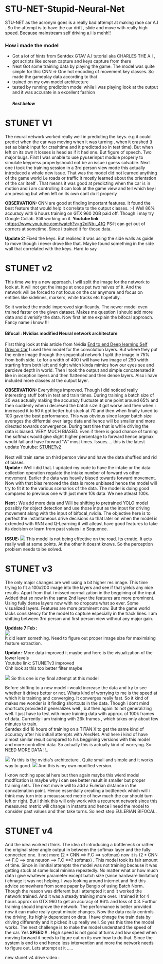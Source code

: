 # STU-NET-Stupid-Neural-Net
STU-NET as the acronym goes is a really bad attempt at making race car A.I . So the attempt is to have the car drift , slide and move with really high speed. Because mainstream self driving a.i is mehh!! 

<h3>
  How i made the model
</h3>
<p>
  <ul>
    <li> Got a lot of hints from Sentdex GTAV A.I tutorial aka CHARLES THE A.I , got scripts like screen capture and keys capture from there</li>
    <li>Next Got some training data by playing the game. The model was quite simple for thic CNN => One hot encoding of movement key classes. So made the gameplay data according to that</li>
    <li>trained on my own model architecture</li>
    <li>tested by running prediction model while i was playing look at the output and it was accurate in a excellent fashion</li>
    <h5>Rest below</h5>
  </ul>
</p>

# STUNET V1
The neural network worked really well in predicting the keys. e.g it could predict when the car was moving when it was turning , when it crashed (i set as blank input for crashtime and it predicted so in test time). But when left on its own it losses is head as if it had one. But figure of speech. Two major bugs. First I was unable to use pyuserinput module properly to simulate keypress properlyshould not be an issue i guess solvable. Next one i took the training session in a 3rd person view mode this actually introduced a whole new issue. That was the model did not learned anything of the game world i.e roads or traffic it mostly learned about the orientation of the car itself . That means it was good at predicting when the car is in motion and i am controlling it can look at the game view and tell which key i am pressing but when left on its own cant do it properly

<b>OBSERVATION:</b> CNN are good at finding important features. It found the best feature that would help it correlate to the output classes. :-) Well 86% accuracy with 6 hours training on GTX 960 2GB paid off. Though i may try Google Collab. Still working on it.
<b>Youtube link :</b><a href="https://www.youtube.com/watch?v=g2oiNb-_4fQ">https://www.youtube.com/watch?v=g2oiNb-_4fQ</a>
PS:It can get out of corners at sometime. Since i trained it for those data.

<b>Update 2:</b> Fixed the keys. But realised it was using the side walls as guide to move though i never drove like that. Maybe found something in the side wall that correlated with the keys. Hard to say

# STUNET v2
This time we try a new approach. I will split the image for the network to look at. It will not get the image at once put two halves of it. And the network will be forced to not focus on the car anymore and focus on entities like sidelines, markers, white tracks etc hopefully. 

So it worked the model imporoved significantly. The newer model even trained faster on the given dataset. Makes me question i should add more data and diverisify the data. Now first let me explain the bifocal approach. Fancy name i know !!!

<h4>Bifocal : Nvidias modified Neural network architecture</h4>
First thing look at this article from Nvidia <a href="https://devblogs.nvidia.com/deep-learning-self-driving-cars/">End to end Deep learning Self Driving Car</a> I used their model for the convolution layers. But where they put the entire image through the sequential network I split the image in 75% from both side. i.e for a width of 400 i will have two image of 250 width starting from both left and right which kinda mimics how our eyes see and percieve depth in world. Then i took the output and simple concatenated it like in inception layers and then flattened and then dense layers. Also i have included more classes at the output layer.

<b>OBSERVATION:</b> Everythings improved. Though i did noticed really interesting stuff both in test and train times. During training a batch size of 30 was actually making the accuracy fluctuate at one point around 65% and then suddenly when i decresed the batch size it got worse and then when i increased it to 50 it got better but stuck at 70 and then when finally tuned to 100 gave the best performance. This was obvious since larger batch size averages the differntial over large data and hence will be smaller and more directed towards convergence. During test time that is while driving the data is biased. VERY MUCH BIASED. Even if there is good chance of turning the softmax would give slight higher percentage to forward hence argmax would fail and have forwrad 'W' most times. Issues....
this is the latest update Youtube: <a href="https://youtu.be/WtuLxI6jLPk">STUNETv2</a><br>
<br>
Next will train same on third person view and have the data shuffled and rid of biases.  
<b>Update :</b> Well i did that. I updated my code to have the intake or the data collection operation regulate the intake number of forward vs other movement. Earlier the data was heavily biased towards forward movement. Now with that bias removed the data is more unbiased hence the model will try to fit it to the various scenarios of the data. The model is doing good compared to previous one with just mere 10k data. We nee atleast 100k.  

<b>Next :</b> We add more data and Will be shifting to pretrained YOLO model possibly for object detection and use those input as the input for driving movement along with the input of bifocal_nvidia. The objective here is to perfect the instantaneous drive decisions so that later on when the model is extended with RNN and Q-Learning it will atleast have good features to take its decision or learn from past values i.e Sequence. 

<b>ISSUE:</b> 
<img src="https://i.imgur.com/3QpGfya.png" />
This model is not being effective on the road. Its erratic. It acts really well at some points. At the other it doesnt knows. So the perception problem needs to be solved.  

# STUNET v3  
The only major changes are well using a bit higher res image. This time trying to fit a 100x200 image into the layers and see if that yields any nice results. Apart from that i missed normalization in the beggining of the input. Added that so now in the same 2nd layer the features are more prominent. Using fully dense layers now with no dropouts what so ever. Some visualized layers. Features are more prominent now. But the game world lacks consistency for the model to capture especially in the track lines. I am shifting between 3rd person and first person view without any major gain. 

<b>Upddate 7 Feb :</b>  
<img src="https://i.imgur.com/AnW27Zj.png"/>  
  It did learn something. Need to figure out proper image size for maximising feature extraction.

<b>Update :</b> More data improved it maybe and here is the visualization of the lower levels  
Youtube link: <a src="https://www.youtube.com/watch?v=a7gLpCjQMUk">STUNETv3 improved</a>  
Ohh look at this too better filter maybe  

<img src="https://i.imgur.com/z76WP21.png" />  
  So this one is my final attempt at this model  

Before shifting to a new model i would increase the data and try to see whether it drives better or not. Whats kind of worrying to me is the speed at which it is training and converging. It converges really fast. So it kind of makes me wonder is it finding shortcuts in the data. Though i dont mind shortcuts provided it generalizes well , but then again its not generalizing well. I just have to test with more training data with approx. of 100k frames of data. Currently i am training with 26k frames , which takes only about few minutes to train.  
Sentdex did 18 hours of training on a TITAN X to get the same kind of accuracy after his initiall attempts with AlexNet. And here i kind of have almost similar result compared to his beggining versions with this model and more controlled data. So actually this is actually kind of worrying. So NEED MORE DATA !!..  

<img src="https://devblogs.nvidia.com/parallelforall/wp-content/uploads/2016/08/cnn-architecture-624x890.png" />  
  Ya this is the nvidia's architecture . Quite small and simple and it works way to good.  
  
<img src="https://i.imgur.com/reAD4Ph.png" />
  And this is my own modified version.

I know nothing special here but then again maybe this wierd model modfication is maybe why i can see better result in smaller but proper training sets. The next movie will to add a Eulerian distance in the concatenation point. Hence essentially creating a bottleneck which will i think may turn into a meaussured metric of how much the car should turn left or right. But i think this will only work with a recurrent network since this meassured metric will change in instants and hence i need the model to consider past values and then take turns. So next step EULERIAN BIFOCAL.  

# STUNET v4

And the idea worked i think. The idea of introducing a bottleneck or rather the original steer angle output in between the softmax layer and the fully connected one. It not more (2 * CNN ==> F.C ==> softmax) now it is (2 * CNN ==> F.C ==> one neuron ==> F.C ==? softmax) . This model took its fair amount of time. Since in iinnitial attempts the model was not training because it was getting stuck at some local minima repeatedly. No matter what or how much data i give whatever parameter except batch size (since hardware limitation) i chnage it was not helping. I was looking around internet and find this advice somewhere from some paper by Bengio of using Batch Norm. Though the reason was different but i attempted it and it worked the network trained. And it was a steady training more over. I trained it for 4 hours approx on GTX 960 to get an acuracy of 86% and loss of 0.3. Furthur training should improve the network. The performance is better provided now it can make really great minute changes. Now the data really controls the driving. Its highly dependent on data. I have chnage the train data by driving differently and it picked it up really well. So yes this time the model works. The next challenge is to make the model understand the speed of the car. Yes <b>SPEED</b> !! . High speed is not good at turns and low speed when moving forward it needs to figure out on its own how to do that. Since the system is end to end hence less intervention and more the network needs to figure out. Lets attempt at it .....

new stunet v4 drive video : <a src="https://www.youtube.com/watch?v=wwdEvaPljBQ&feature=youtu.be"></a>


